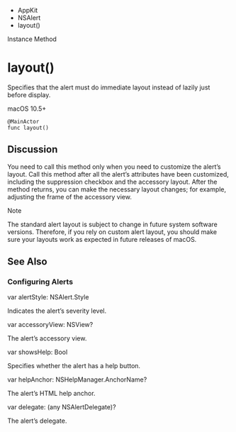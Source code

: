 

- AppKit
- NSAlert
-  layout() 

Instance Method

# layout()

Specifies that the alert must do immediate layout instead of lazily just before display.

macOS 10.5+

``` source
@MainActor
func layout()
```

## Discussion

You need to call this method only when you need to customize the alert’s layout. Call this method after all the alert’s attributes have been customized, including the suppression checkbox and the accessory layout. After the method returns, you can make the necessary layout changes; for example, adjusting the frame of the accessory view.

Note

The standard alert layout is subject to change in future system software versions. Therefore, if you rely on custom alert layout, you should make sure your layouts work as expected in future releases of macOS.

## See Also

### Configuring Alerts

var alertStyle: NSAlert.Style

Indicates the alert’s severity level.

var accessoryView: NSView?

The alert’s accessory view.

var showsHelp: Bool

Specifies whether the alert has a help button.

var helpAnchor: NSHelpManager.AnchorName?

The alert’s HTML help anchor.

var delegate: (any NSAlertDelegate)?

The alert’s delegate.

